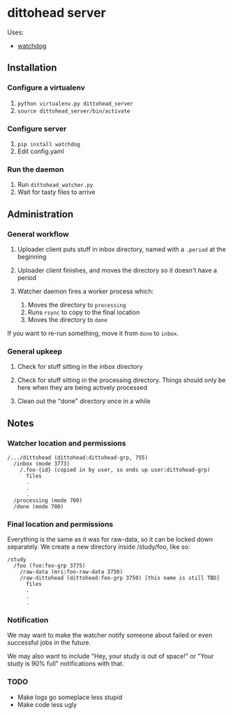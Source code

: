 # dittohead server

Uses:

- [watchdog](http://pythonhosted.org/watchdog/)


## Installation

### Configure a virtualenv

1. `python virtualenv.py dittohead_server`
2. `source dittohead_server/bin/activate`


### Configure server

1. `pip install watchdog`
2. Edit config.yaml


### Run the daemon

1. Run `dittohead_watcher.py`
2. Wait for tasty files to arrive


## Administration

### General workflow

1. Uploader client puts stuff in inbox directory, named with a `.period` at the beginning

2. Uploader client finishes, and moves the directory so it doesn't have a period

3. Watcher daemon fires a worker process which:
    1. Moves the directory to `processing`
    2. Runs `rsync` to copy to the final location
    3. Moves the directory to `done`
   
If you want to re-run something, move it from `done` to `inbox`.


### General upkeep

1. Check for stuff sitting in the inbox directory

2. Check for stuff sitting in the processing directory. Things should only be here when they are being actively processed

3. Clean out the "done" directory once in a while


## Notes


### Watcher location and permissions

    /.../dittohead (dittohead:dittohead-grp, 755)
      /inbox (mode 3773)
        /.foo-{id} (copied in by user, so ends up user:dittohead-grp)
          files
          .
          .
          .
      /processing (mode 700)
      /done (mode 700)

### Final location and permissions

Everything is the same as it was for raw-data, so it can be locked down separately. We create a new directory inside /study/foo, like so:

    /study
      /foo (foo:foo-grp 3775)
        /raw-data (mri:foo-raw-data 3750)
        /raw-dittohead (dittohead:foo-grp 3750) [this name is still TBD]
          files
          .
          .
          .


### Notification

We may want to make the watcher notify someone about failed or even successful jobs in the future.

We may also want to include "Hey, your study is out of space!" or "Your study is 90% full" notifications with that.

### TODO

- Make logs go someplace less stupid
- Make code less ugly

